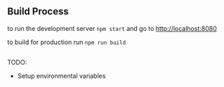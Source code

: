 ## Build Process
to run the development server `npm start` and go to [http://localhost:8080](http://localhost:8080)

to build for production run `npm run build`

##
TODO:
* Setup environmental variables